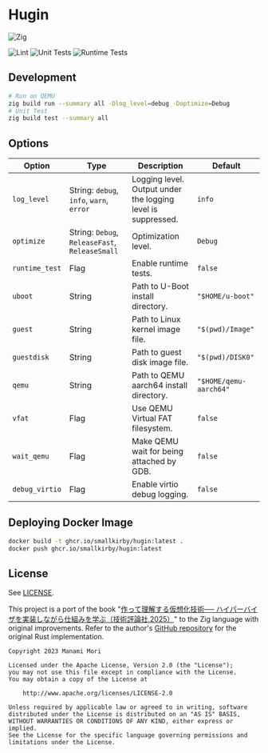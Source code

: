 # Hugin

![Zig](https://shields.io/badge/Zig-v0%2E15%2E1-blue?logo=zig&color=F7A41D&style=for-the-badge)

![Lint](https://github.com/smallkirby/hugin/actions/workflows/lint.yml/badge.svg)
![Unit Tests](https://github.com/smallkirby/hugin/actions/workflows/unittest.yml/badge.svg)
![Runtime Tests](https://github.com/smallkirby/hugin/actions/workflows/rtt.yml/badge.svg)

## Development

```bash
# Run on QEMU
zig build run --summary all -Dlog_level=debug -Doptimize=Debug
# Unit Test
zig build test --summary all
```

## Options

| Option | Type | Description | Default |
|---|---|---|---|
| `log_level` | String: `debug`, `info`, `warn`, `error` | Logging level. Output under the logging level is suppressed. | `info` |
| `optimize` | String: `Debug`, `ReleaseFast`, `ReleaseSmall` | Optimization level. | `Debug` |
| `runtime_test` | Flag | Enable runtime tests. | `false` |
| `uboot` | String | Path to U-Boot install directory. | `"$HOME/u-boot"` |
| `guest` | String | Path to Linux kernel image file. | `"$(pwd)/Image"` |
| `guestdisk` | String | Path to guest disk image file. | `"$(pwd)/DISK0"` |
| `qemu` | String | Path to QEMU aarch64 install directory. | `"$HOME/qemu-aarch64"` |
| `vfat` | Flag | Use QEMU Virtual FAT filesystem. | `false` |
| `wait_qemu` | Flag | Make QEMU wait for being attached by GDB. | `false` |
| `debug_virtio` | Flag | Enable virtio debug logging. | `false` |

## Deploying Docker Image

```bash
docker build -t ghcr.io/smallkirby/hugin:latest .
docker push ghcr.io/smallkirby/hugin:latest
```

## License

See [LICENSE](LICENSE).

This project is a port of the book "[作って理解する仮想化技術─⁠─ ハイパーバイザを実装しながら仕組みを学ぶ（技術評論社,2025）](https://gihyo.jp/book/2025/978-4-297-15012-9)" to the Zig language with original improvements. Refer to the author's [GitHub repository](https://github.com/PG-MANA/MiniVisor) for the original Rust implementation.

```LICENSE
Copyright 2023 Manami Mori

Licensed under the Apache License, Version 2.0 (the "License");
you may not use this file except in compliance with the License.
You may obtain a copy of the License at

    http://www.apache.org/licenses/LICENSE-2.0

Unless required by applicable law or agreed to in writing, software
distributed under the License is distributed on an "AS IS" BASIS,
WITHOUT WARRANTIES OR CONDITIONS OF ANY KIND, either express or implied.
See the License for the specific language governing permissions and
limitations under the License.
```
